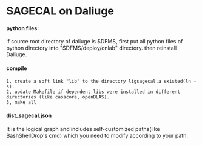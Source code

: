 SAGECAL on Daliuge
===========
#### python files:
  if source root directory of daliuge is $DFMS, first put all python files of python directory into "$DFMS/deploy/cnlab" directory.
  then reinstall Daliuge.

#### compile
    1, create a soft link "lib" to the directory ligsagecal.a existed(ln -s).
	2, update Makefile if dependent libs were installed in different directories (like casacore, openBLAS).
	3, make all

    
#### dist_sagecal.json
  It is the logical graph and includes self-customized paths(like BashShellDrop's cmd) which you need to modify according to your path.